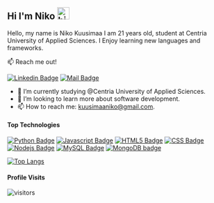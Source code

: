 ## Hi I'm Niko <img src="https://user-images.githubusercontent.com/1303154/88677602-1635ba80-d120-11ea-84d8-d263ba5fc3c0.gif" width="28px" alt="hi">

Hello, my name is Niko Kuusimaa I am 21 years old, student at Centria University of Applied Sciences. I Enjoy learning new languages and frameworks.

:mailbox: Reach me out!

[![Linkedin Badge](https://img.shields.io/badge/-Niko-0e76a8?style=flat&labelColor=0e76a8&logo=linkedin&logoColor=white)](https://www.linkedin.com/in/niko-kuusimaa-b6587620a/)
[![Mail Badge](https://img.shields.io/badge/-kuusimaaniko-c0392b?style=flat&labelColor=c0392b&logo=gmail&logoColor=white)](mailto:kuusimaaniko@gmail.com)

- 🔭 I’m currently studying @Centria University of Applied Sciences.
- 🤔 I’m looking to learn more about software development.
- 📫 How to reach me: kuusimaaniko@gmail.com.

#### Top Technologies

<!-- TODO: Make technologies links takes you to repositories -->

[![Python Badge](https://img.shields.io/badge/-Python-61DBFB?style=for-the-badge&labelColor=black&logo=python&logoColor=61DBFB)](#) [![Javascript Badge](https://img.shields.io/badge/-Javascript-F0DB4F?style=for-the-badge&labelColor=black&logo=javascript&logoColor=F0DB4F)](#) [![HTML5 Badge](https://img.shields.io/badge/-HTML5-orange?style=for-the-badge&labelColor=black&logo=HTML5&logoColor=lightorange)](#) [![CSS Badge](https://img.shields.io/badge/-CSS3-blue?style=for-the-badge&labelColor=black&logo=CSS3&logoColor=blue)](#) [![Nodejs Badge](https://img.shields.io/badge/-Node.js-3C873A?style=for-the-badge&labelColor=black&logo=node.js&logoColor=3C873A)](#)  [![MySQL Badge](https://img.shields.io/badge/-mysql-lightblue?style=for-the-badge&labelColor=black&logo=mysql&logoColor=lightblue)](#) [![MongoDB badge](https://img.shields.io/badge/-Mongodb-lightgreen?style=for-the-badge&labelColor=black&logo=mongodb&logoColor=lightgreen)](#)

[![Top Langs](https://github-readme-stats.vercel.app/api/top-langs/?username=kuusimaa&theme=react&layout=compact)](https://github.com/anuraghazra/github-readme-stats)


#### Profile Visits 

![visitors](https://visitor-badge.glitch.me/badge?page_id=kuusimaa)
